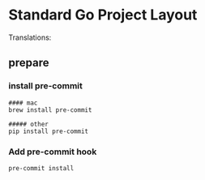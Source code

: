 # Standard Go Project Layout

Translations:

## prepare

### install pre-commit
```shell
#### mac
brew install pre-commit

##### other
pip install pre-commit
```

### Add pre-commit hook

```shell
pre-commit install
```


